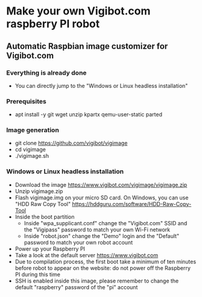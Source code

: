# Make your own Vigibot.com raspberry PI robot

## Automatic Raspbian image customizer for Vigibot.com

### Everything is already done

- You can directly jump to the "Windows or Linux headless installation"

### Prerequisites

- apt install -y git wget unzip kpartx qemu-user-static parted

### Image generation

- git clone https://github.com/vigibot/vigimage
- cd vigimage
- ./vigimage.sh

### Windows or Linux headless installation

- Download the image https://www.vigibot.com/vigimage/vigimage.zip
- Unzip vigimage.zip
- Flash vigimage.img on your micro SD card. On Windows, you can use "HDD Raw Copy Tool" https://hddguru.com/software/HDD-Raw-Copy-Tool
- Inside the boot partition
  - Inside "wpa_supplicant.conf" change the "Vigibot.com" SSID and the "Vigipass" password to match your own Wi-Fi network
  - Inside "robot.json" change the "Demo" login and the "Default" password to match your own robot account
- Power up your Raspberry PI
- Take a look at the default server https://www.vigibot.com
- Due to compilation process, the first boot take a minimum of ten minutes before robot to appear on the website: do not power off the Raspberry PI during this time
- SSH is enabled inside this image, please remember to change the default "raspberry" password of the "pi" account
